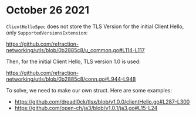 # October 26 2021

`ClientHelloSpec` does not store the TLS Version for the initial Client Hello,
only `SupportedVersionsExtension`:

<https://github.com/refraction-networking/utls/blob/0b2885c8/u_common.go#L114-L117>

Then, for the initial Client Hello, TLS version 1.0 is used:

https://github.com/refraction-networking/utls/blob/0b2885c8/conn.go#L944-L948

To solve, we need to make our own struct. Here are some examples:

- https://github.com/dreadl0ck/tlsx/blob/v1.0.0/clientHello.go#L287-L300
- https://github.com/open-ch/ja3/blob/v1.0.1/ja3.go#L15-L24
